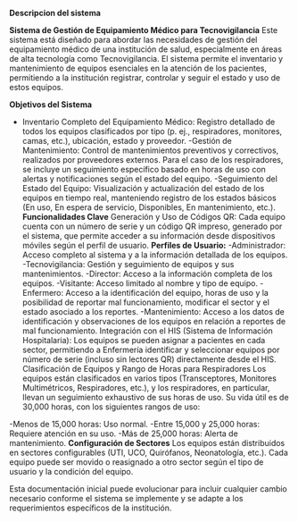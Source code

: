 **Descripcion del sistema**

**Sistema de Gestión de Equipamiento Médico para Tecnovigilancia**
Este sistema está diseñado para abordar las necesidades de gestión del equipamiento médico de una institución de salud, especialmente en áreas de alta tecnología como Tecnovigilancia. El sistema permite el inventario y mantenimiento de equipos esenciales en la atención de los pacientes, permitiendo a la institución registrar, controlar y seguir el estado y uso de estos equipos.

**Objetivos del Sistema**
- Inventario Completo del Equipamiento Médico: Registro detallado de todos los equipos clasificados por tipo (p. ej., respiradores, monitores, camas, etc.), ubicación, estado y proveedor.
-Gestión de Mantenimiento: Control de mantenimientos preventivos y correctivos, realizados por proveedores externos. Para el caso de los respiradores, se incluye un seguimiento específico basado en horas de uso con alertas y notificaciones según el estado del equipo.
-Seguimiento del Estado del Equipo: Visualización y actualización del estado de los equipos en tiempo real, manteniendo registro de los estados básicos (En uso, En espera de servicio, Disponibles, En mantenimiento, etc.).
**Funcionalidades Clave**
Generación y Uso de Códigos QR: Cada equipo cuenta con un número de serie y un código QR impreso, generado por el sistema, que permite acceder a su información desde dispositivos móviles según el perfil de usuario.
**Perfiles de Usuario:**
-Administrador: Acceso completo al sistema y a la información detallada de los equipos.
-Tecnovigilancia: Gestión y seguimiento de equipos y sus mantenimientos.
-Director: Acceso a la información completa de los equipos.
-Visitante: Acceso limitado al nombre y tipo de equipo.
-Enfermero: Acceso a la identificación del equipo, horas de uso y la posibilidad de reportar mal funcionamiento, modificar el sector y el estado asociado a los reportes.
-Mantenimiento: Acceso a los datos de identificación y observaciones de los equipos en relación a reportes de mal funcionamiento.
Integración con el HIS (Sistema de Información Hospitalaria): Los equipos se pueden asignar a pacientes en cada sector, permitiendo a Enfermería identificar y seleccionar equipos por número de serie (incluso sin lectores QR) directamente desde el HIS.
Clasificación de Equipos y Rango de Horas para Respiradores
Los equipos están clasificados en varios tipos (Transceptores, Monitores Multimétricos, Respiradores, etc.), y los respiradores, en particular, llevan un seguimiento exhaustivo de sus horas de uso. Su vida útil es de 30,000 horas, con los siguientes rangos de uso:

-Menos de 15,000 horas: Uso normal.
-Entre 15,000 y 25,000 horas: Requiere atención en su uso.
-Más de 25,000 horas: Alerta de mantenimiento.
**Configuración de Sectores**
Los equipos están distribuidos en sectores configurables (UTI, UCO, Quirófanos, Neonatología, etc.). Cada equipo puede ser movido o reasignado a otro sector según el tipo de usuario y la condición del equipo.

Esta documentación inicial puede evolucionar para incluir cualquier cambio necesario conforme el sistema se implemente y se adapte a los requerimientos específicos de la institución.
